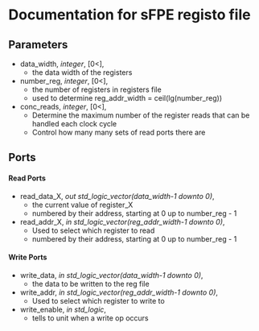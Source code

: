 # Documentation for sFPE registo file

## Parameters
* data_width, *integer*, [0<],
  - the data width of the registers
* number_reg, *integer*, [0<],
  - the number of registers in registers file
  - used to determine reg_addr_width = ceil(lg(number_reg))
* conc_reads, *integer*, [0<],
  - Determine the maximum number of the register reads that can be handled each clock cycle
  - Control how many many sets of read ports there are

## Ports
#### Read Ports
* read_data_X, *out std_logic_vector(data_width-1 downto 0)*,
  - the current value of register_X
  - numbered by their address, starting at 0 up to number_reg - 1
* read_addr_X, *in std_logic_vector(reg_addr_width-1 downto 0)*,
  - Used to select which register to read
  - numbered by their address, starting at 0 up to number_reg - 1
#### Write Ports
* write_data, *in std_logic_vector(data_width-1 downto 0)*,
  - the data to be written to the reg file
* write_addr, *in std_logic_vector(reg_addr_width-1 downto 0)*,
  -	Used to select which register to write to
* write_enable, *in std_logic*,
  - tells to unit when a write op occurs
